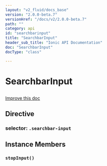 ```yaml
---
layout: "v2_fluid/docs_base"
version: "2.0.0-beta.7"
versionHref: "/docs/v2/2.0.0-beta.7"
path: ""
category: api
id: "searchbarinput"
title: "SearchbarInput"
header_sub_title: "Ionic API Documentation"
doc: "SearchbarInput"
docType: "class"

---
```










<h1 class="api-title">
<a class="anchor" name="searchbar-input" href="#searchbar-input"></a>

SearchbarInput






</h1>

<a class="improve-v2-docs" href="http://github.com/driftyco/ionic/edit/2.0//ionic/components/searchbar/searchbar.ts#L7">
Improve this doc
</a>








<h2><a class="anchor" name="Directive" href="#Directive"></a>Directive</h2>
<h3>selector: <code>.searchbar-input</code></h3>
<!-- @usage tag -->


<!-- @property tags -->



<!-- instance methods on the class -->

<h2><a class="anchor" name="instance-members" href="#instance-members"></a>Instance Members</h2>

<div id="stopInput"></div>

<h3>
<a class="anchor" name="stopInput" href="#stopInput"></a>
<code>stopInput()</code>
  

</h3>










<!-- related link --><!-- end content block -->


<!-- end body block -->

